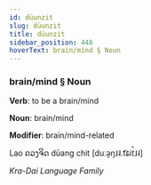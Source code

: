 ```yaml
---
id: düunzit
slug: düunzit
title: düunzit
sidebar_position: 448
hoverText: brain/mind § Noun
---
```


### brain/mind § Noun

**Verb**: to be a brain/mind

**Noun**: brain/mind

**Modifier**: brain/mind-related

Lao ດວງຈິດ dūang chit [duːə̯ŋ˩˨.t͡ɕit̚˩˨]

*Kra-Dai Language Family*